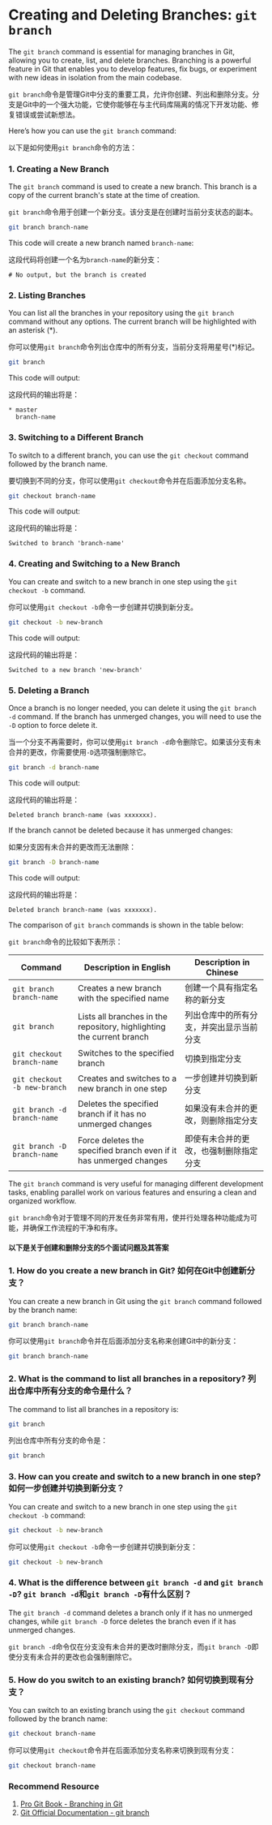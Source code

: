 # Creating and Deleting Branches: `git branch`

The `git branch` command is essential for managing branches in Git, allowing you to create, list, and delete branches. Branching is a powerful feature in Git that enables you to develop features, fix bugs, or experiment with new ideas in isolation from the main codebase.

`git branch`命令是管理Git中分支的重要工具，允许你创建、列出和删除分支。分支是Git中的一个强大功能，它使你能够在与主代码库隔离的情况下开发功能、修复错误或尝试新想法。

Here’s how you can use the `git branch` command:

以下是如何使用`git branch`命令的方法：

### 1. Creating a New Branch

The `git branch` command is used to create a new branch. This branch is a copy of the current branch's state at the time of creation.

`git branch`命令用于创建一个新分支。该分支是在创建时当前分支状态的副本。

```bash
git branch branch-name
```

This code will create a new branch named `branch-name`:

这段代码将创建一个名为`branch-name`的新分支：

```
# No output, but the branch is created
```

### 2. Listing Branches

You can list all the branches in your repository using the `git branch` command without any options. The current branch will be highlighted with an asterisk (*).

你可以使用`git branch`命令列出仓库中的所有分支，当前分支将用星号(*)标记。

```bash
git branch
```

This code will output:

这段代码的输出将是：

```
* master
  branch-name
```

### 3. Switching to a Different Branch

To switch to a different branch, you can use the `git checkout` command followed by the branch name.

要切换到不同的分支，你可以使用`git checkout`命令并在后面添加分支名称。

```bash
git checkout branch-name
```

This code will output:

这段代码的输出将是：

```
Switched to branch 'branch-name'
```

### 4. Creating and Switching to a New Branch

You can create and switch to a new branch in one step using the `git checkout -b` command.

你可以使用`git checkout -b`命令一步创建并切换到新分支。

```bash
git checkout -b new-branch
```

This code will output:

这段代码的输出将是：

```
Switched to a new branch 'new-branch'
```

### 5. Deleting a Branch

Once a branch is no longer needed, you can delete it using the `git branch -d` command. If the branch has unmerged changes, you will need to use the `-D` option to force delete it.

当一个分支不再需要时，你可以使用`git branch -d`命令删除它。如果该分支有未合并的更改，你需要使用`-D`选项强制删除它。

```bash
git branch -d branch-name
```

This code will output:

这段代码的输出将是：

```
Deleted branch branch-name (was xxxxxxx).
```

If the branch cannot be deleted because it has unmerged changes:

如果分支因有未合并的更改而无法删除：

```bash
git branch -D branch-name
```

This code will output:

这段代码的输出将是：

```
Deleted branch branch-name (was xxxxxxx).
```

The comparison of `git branch` commands is shown in the table below:

`git branch`命令的比较如下表所示：

| Command                      | Description in English                                               | Description in Chinese                                               |
|------------------------------|----------------------------------------------------------------------|----------------------------------------------------------------------|
| `git branch branch-name`      | Creates a new branch with the specified name                         | 创建一个具有指定名称的新分支                                          |
| `git branch`                 | Lists all branches in the repository, highlighting the current branch | 列出仓库中的所有分支，并突出显示当前分支                               |
| `git checkout branch-name`    | Switches to the specified branch                                     | 切换到指定分支                                                        |
| `git checkout -b new-branch`  | Creates and switches to a new branch in one step                     | 一步创建并切换到新分支                                                |
| `git branch -d branch-name`   | Deletes the specified branch if it has no unmerged changes           | 如果没有未合并的更改，则删除指定分支                                  |
| `git branch -D branch-name`   | Force deletes the specified branch even if it has unmerged changes   | 即使有未合并的更改，也强制删除指定分支                                |

The `git branch` command is very useful for managing different development tasks, enabling parallel work on various features and ensuring a clean and organized workflow.

`git branch`命令对于管理不同的开发任务非常有用，使并行处理各种功能成为可能，并确保工作流程的干净和有序。

#### 以下是关于创建和删除分支的5个面试问题及其答案

### 1. How do you create a new branch in Git? 如何在Git中创建新分支？

 
You can create a new branch in Git using the `git branch` command followed by the branch name:

```bash
git branch branch-name
```

你可以使用`git branch`命令并在后面添加分支名称来创建Git中的新分支：

```bash
git branch branch-name
```

### 2. What is the command to list all branches in a repository? 列出仓库中所有分支的命令是什么？

 
The command to list all branches in a repository is:

```bash
git branch
```

列出仓库中所有分支的命令是：

```bash
git branch
```

### 3. How can you create and switch to a new branch in one step? 如何一步创建并切换到新分支？

 
You can create and switch to a new branch in one step using the `git checkout -b` command:

```bash
git checkout -b new-branch
```

你可以使用`git checkout -b`命令一步创建并切换到新分支：

```bash
git checkout -b new-branch
```

### 4. What is the difference between `git branch -d` and `git branch -D`? `git branch -d`和`git branch -D`有什么区别？

 
The `git branch -d` command deletes a branch only if it has no unmerged changes, while `git branch -D` force deletes the branch even if it has unmerged changes.

`git branch -d`命令仅在分支没有未合并的更改时删除分支，而`git branch -D`即使分支有未合并的更改也会强制删除它。

### 5. How do you switch to an existing branch? 如何切换到现有分支？

 
You can switch to an existing branch using the `git checkout` command followed by the branch name:

```bash
git checkout branch-name
```

你可以使用`git checkout`命令并在后面添加分支名称来切换到现有分支：

```bash
git checkout branch-name
```

### Recommend Resource
1. [Pro Git Book - Branching in Git](https://git-scm.com/book/en/v2/Git-Branching-Basic-Branching-and-Merging)
2. [Git Official Documentation - git branch](https://git-scm.com/docs/git-branch)
